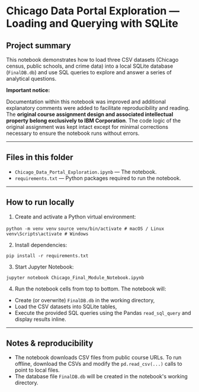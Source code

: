 # Chicago Data Portal Exploration — Loading and Querying with SQLite

## Project summary
This notebook demonstrates how to load three CSV datasets (Chicago census, public schools, and crime data) into a local SQLite database (`FinalDB.db`) and use SQL queries to explore and answer a series of analytical questions.

**Important notice:** 

Documentation within this notebook was improved and additional explanatory comments were added to facilitate reproducibility and reading. The **original course assignment design and associated intellectual property belong exclusively to IBM Corporation**. The code logic of the original assignment was kept intact except for minimal corrections necessary to ensure the notebook runs without errors.

---

## Files in this folder
- `Chicago_Data_Portal_Exploration.ipynb` — The notebook.
- `requirements.txt` — Python packages required to run the notebook.

---

## How to run locally

1. Create and activate a Python virtual environment:

`python -m venv venv`
`source venv/bin/activate # macOS / Linux`
`venv\Scripts\activate # Windows`

2. Install dependencies:

`pip install -r requirements.txt`

3. Start Jupyter Notebook:

`jupyter notebook Chicago_Final_Module_Notebook.ipynb`

4. Run the notebook cells from top to bottom. The notebook will:
- Create (or overwrite) `FinalDB.db` in the working directory,
- Load the CSV datasets into SQLite tables,
- Execute the provided SQL queries using the Pandas `read_sql_query` and display results inline.

---

## Notes & reproducibility
- The notebook downloads CSV files from public course URLs. To run offline, download the CSVs and modify the `pd.read_csv(...)` calls to point to local files.
- The database file `FinalDB.db` will be created in the notebook's working directory.
